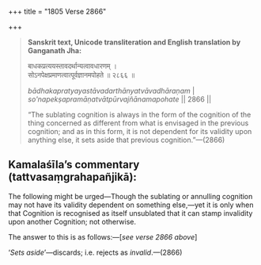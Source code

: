 +++
title = "1805 Verse 2866"

+++
> **Sanskrit text, Unicode transliteration and English translation by Ganganath Jha:** 
>
> बाधकप्रत्ययस्तावदर्थान्यत्वावधारणम् ।  
> सोऽनपेक्षप्रमाणत्वात्पूर्वज्ञानमपोहते ॥ २८६६ ॥ 
>
> *bādhakapratyayastāvadarthānyatvāvadhāraṇam* \|  
> *so'napekṣapramāṇatvātpūrvajñānamapohate* \|\| 2866 \|\| 
>
> “The sublating cognition is always in the form of the cognition of the thing concerned as different from what is envisaged in the previous cognition; and as in this form, it is not dependent for its validity upon anything else, it sets aside that previous cognition.”—(2866)



## Kamalaśīla’s commentary (tattvasaṃgrahapañjikā):

The following might be urged—Though the sublating or annulling cognition may not have its validity dependent on something else,—yet it is only when that Cognition is recognised as itself unsublated that it can stamp invalidity upon another Cognition; not otherwise.

The answer to this is as follows:—[*see verse 2866 above*]

‘*Sets aside*’—discards; i.e. rejects as *invalid*.—(2866)


